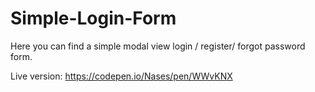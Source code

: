 # Simple-Login-Form

Here you can find a simple modal view login / register/ forgot password form.

Live version: https://codepen.io/Nases/pen/WWvKNX
